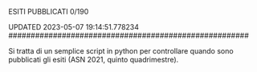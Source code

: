 ESITI PUBBLICATI 0/190 

UPDATED 2023-05-07 19:14:51.778234
######################################################

Si tratta di un semplice script in python per controllare quando sono pubblicati gli esiti (ASN 2021, quinto quadrimestre).


